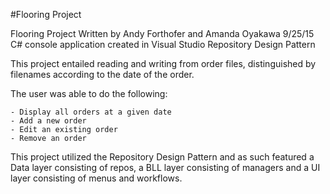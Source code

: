 #Flooring Project

Flooring Project
Written by Andy Forthofer and Amanda Oyakawa
9/25/15
C# console application created in Visual Studio
Repository Design Pattern

This project entailed reading and writing from order files, distinguished by filenames according to the date of the order. 

The user was able to do the following:

	- Display all orders at a given date
	- Add a new order
	- Edit an existing order
	- Remove an order
	
This project utilized the Repository Design Pattern and as such featured a Data layer consisting of repos, a BLL layer consisting of 
managers and a UI layer consisting of menus and workflows. 
